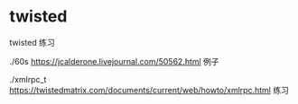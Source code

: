 # twisted
twisted 练习

./60s   https://jcalderone.livejournal.com/50562.html 例子

./xmlrpc_t https://twistedmatrix.com/documents/current/web/howto/xmlrpc.html 练习
